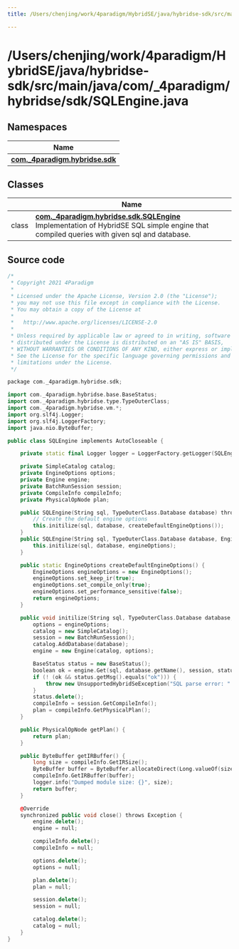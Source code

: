```yaml
---
title: /Users/chenjing/work/4paradigm/HybridSE/java/hybridse-sdk/src/main/java/com/_4paradigm/hybridse/sdk/SQLEngine.java

---
```

# /Users/chenjing/work/4paradigm/HybridSE/java/hybridse-sdk/src/main/java/com/_4paradigm/hybridse/sdk/SQLEngine.java

## Namespaces

| Name           |
| -------------- |
| **[com._4paradigm.hybridse.sdk](/hybridse/usage/api/java/Namespaces/namespacecom_1_1__4paradigm_1_1hybridse_1_1sdk.md)**  |

## Classes

|                | Name           |
| -------------- | -------------- |
| class | **[com._4paradigm.hybridse.sdk.SQLEngine](/hybridse/usage/api/java/Classes/classcom_1_1__4paradigm_1_1hybridse_1_1sdk_1_1_s_q_l_engine.md)** <br>Implementation of HybridSE SQL simple engine that compiled queries with given sql and database.  |




## Source code

```cpp
/*
 * Copyright 2021 4Paradigm
 *
 * Licensed under the Apache License, Version 2.0 (the "License");
 * you may not use this file except in compliance with the License.
 * You may obtain a copy of the License at
 *
 *   http://www.apache.org/licenses/LICENSE-2.0
 *
 * Unless required by applicable law or agreed to in writing, software
 * distributed under the License is distributed on an "AS IS" BASIS,
 * WITHOUT WARRANTIES OR CONDITIONS OF ANY KIND, either express or implied.
 * See the License for the specific language governing permissions and
 * limitations under the License.
 */

package com._4paradigm.hybridse.sdk;

import com._4paradigm.hybridse.base.BaseStatus;
import com._4paradigm.hybridse.type.TypeOuterClass;
import com._4paradigm.hybridse.vm.*;
import org.slf4j.Logger;
import org.slf4j.LoggerFactory;
import java.nio.ByteBuffer;

public class SQLEngine implements AutoCloseable {

    private static final Logger logger = LoggerFactory.getLogger(SQLEngine.class);

    private SimpleCatalog catalog;
    private EngineOptions options;
    private Engine engine;
    private BatchRunSession session;
    private CompileInfo compileInfo;
    private PhysicalOpNode plan;

    public SQLEngine(String sql, TypeOuterClass.Database database) throws UnsupportedHybridSeException {
        // Create the default engine options
        this.initilize(sql, database, createDefaultEngineOptions());
    }
    public SQLEngine(String sql, TypeOuterClass.Database database, EngineOptions engineOptions) throws UnsupportedHybridSeException {
        this.initilize(sql, database, engineOptions);
    }

    public static EngineOptions createDefaultEngineOptions() {
        EngineOptions engineOptions = new EngineOptions();
        engineOptions.set_keep_ir(true);
        engineOptions.set_compile_only(true);
        engineOptions.set_performance_sensitive(false);
        return engineOptions;
    }

    public void initilize(String sql, TypeOuterClass.Database database, EngineOptions engineOptions) throws UnsupportedHybridSeException {
        options = engineOptions;
        catalog = new SimpleCatalog();
        session = new BatchRunSession();
        catalog.AddDatabase(database);
        engine = new Engine(catalog, options);

        BaseStatus status = new BaseStatus();
        boolean ok = engine.Get(sql, database.getName(), session, status);
        if (! (ok && status.getMsg().equals("ok"))) {
            throw new UnsupportedHybridSeException("SQL parse error: " + status.getMsg() + "\n" + status.getTrace());
        }
        status.delete();
        compileInfo = session.GetCompileInfo();
        plan = compileInfo.GetPhysicalPlan();
    }

    public PhysicalOpNode getPlan() {
        return plan;
    }

    public ByteBuffer getIRBuffer() {
        long size = compileInfo.GetIRSize();
        ByteBuffer buffer = ByteBuffer.allocateDirect(Long.valueOf(size).intValue());
        compileInfo.GetIRBuffer(buffer);
        logger.info("Dumped module size: {}", size);
        return buffer;
    }

    @Override
    synchronized public void close() throws Exception {
        engine.delete();
        engine = null;

        compileInfo.delete();
        compileInfo = null;

        options.delete();
        options = null;

        plan.delete();
        plan = null;

        session.delete();
        session = null;

        catalog.delete();
        catalog = null;
    }
}
```



